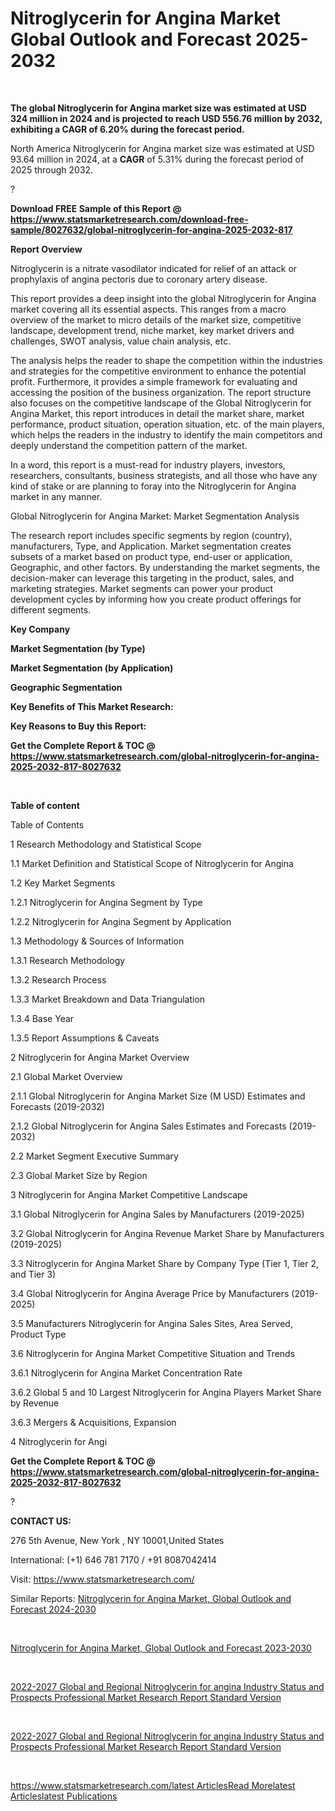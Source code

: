 <h1>Nitroglycerin for Angina Market Global Outlook and Forecast 2025-2032</h1><br/><p><strong>The global Nitroglycerin for Angina market size was estimated at USD 324 million in 2024 and is projected to reach USD 556.76 million by 2032, exhibiting a <strong>CAGR</strong> of 6.20% during the forecast period.</strong></p>
 
 
 
 <p>North America Nitroglycerin for Angina market size was estimated at USD 93.64 million in 2024, at a <strong>CAGR</strong> of 5.31% during the forecast period of 2025 through 2032.</p>
 
 
 
 <p>? </p>
 
 
 
 <p><strong>Download FREE Sample of this Report @ <a href="https://www.statsmarketresearch.com/download-free-sample/8027632/global-nitroglycerin-for-angina-2025-2032-817">https://www.statsmarketresearch.com/download-free-sample/8027632/global-nitroglycerin-for-angina-2025-2032-817</a></strong></p>
 
 
 
 <p><strong>Report Overview</strong></p>
 
 
 
 <p>Nitroglycerin is a nitrate vasodilator indicated for relief of an attack or prophylaxis of angina pectoris due to coronary artery disease.</p>
 
 
 
 <p>This report provides a deep insight into the global Nitroglycerin for Angina market covering all its essential aspects. This ranges from a macro overview of the market to micro details of the market size, competitive landscape, development trend, niche market, key market drivers and challenges, SWOT analysis, value chain analysis, etc.</p>
 
 
 
 <p>The analysis helps the reader to shape the competition within the industries and strategies for the competitive environment to enhance the potential profit. Furthermore, it provides a simple framework for evaluating and accessing the position of the business organization. The report structure also focuses on the competitive landscape of the Global Nitroglycerin for Angina Market, this report introduces in detail the market share, market performance, product situation, operation situation, etc. of the main players, which helps the readers in the industry to identify the main competitors and deeply understand the competition pattern of the market.</p>
 
 
 
 <p>In a word, this report is a must-read for industry players, investors, researchers, consultants, business strategists, and all those who have any kind of stake or are planning to foray into the Nitroglycerin for Angina market in any manner.</p>
 
 
 
 <p>Global Nitroglycerin for Angina Market: Market Segmentation Analysis</p>
 
 
 
 <p>The research report includes specific segments by region (country), manufacturers, Type, and Application. Market segmentation creates subsets of a market based on product type, end-user or application, Geographic, and other factors. By understanding the market segments, the decision-maker can leverage this targeting in the product, sales, and marketing strategies. Market segments can power your product development cycles by informing how you create product offerings for different segments.</p>
 
 
 
 <p><strong>Key Company</strong></p>
 
 
 
 <p><strong>Market Segmentation (by Type)</strong></p>
 
 
 
 <p><strong>Market Segmentation (<strong>by Application</strong>)</strong></p>
 
 
 
 <p><strong>Geographic Segmentation</strong></p>
 
 
 
 <p><strong>Key Benefits of This Market Research:</strong></p>
 
 
 
 <p><strong>Key <strong>Reasons to Buy</strong> this Report:</strong></p>
 
 
 
 <div><b>Get the Complete Report & TOC @ <a href="https://www.statsmarketresearch.com/global-nitroglycerin-for-angina-2025-2032-817-8027632">https://www.statsmarketresearch.com/global-nitroglycerin-for-angina-2025-2032-817-8027632</a></b></div>
 
 
 
 <p><br />
 
 <b>Table of content</b></p>
 
 
 
 <p>Table of Contents<br />
 
 1 Research Methodology and Statistical Scope<br />
 
 1.1 Market Definition and Statistical Scope of Nitroglycerin for Angina<br />
 
 1.2 Key Market Segments<br />
 
 1.2.1 Nitroglycerin for Angina Segment by Type<br />
 
 1.2.2 Nitroglycerin for Angina Segment by Application<br />
 
 1.3 Methodology & Sources of Information<br />
 
 1.3.1 Research Methodology<br />
 
 1.3.2 Research Process<br />
 
 1.3.3 Market Breakdown and Data Triangulation<br />
 
 1.3.4 Base Year<br />
 
 1.3.5 Report Assumptions & Caveats<br />
 
 2 Nitroglycerin for Angina Market Overview<br />
 
 2.1 Global Market Overview<br />
 
 2.1.1 Global Nitroglycerin for Angina Market Size (M USD) Estimates and Forecasts (2019-2032)<br />
 
 2.1.2 Global Nitroglycerin for Angina Sales Estimates and Forecasts (2019-2032)<br />
 
 2.2 Market Segment Executive Summary<br />
 
 2.3 Global Market Size by Region<br />
 
 3 Nitroglycerin for Angina Market Competitive Landscape<br />
 
 3.1 Global Nitroglycerin for Angina Sales by Manufacturers (2019-2025)<br />
 
 3.2 Global Nitroglycerin for Angina Revenue Market Share by Manufacturers (2019-2025)<br />
 
 3.3 Nitroglycerin for Angina Market Share by Company Type (Tier 1, Tier 2, and Tier 3)<br />
 
 3.4 Global Nitroglycerin for Angina Average Price by Manufacturers (2019-2025)<br />
 
 3.5 Manufacturers Nitroglycerin for Angina Sales Sites, Area Served, Product Type<br />
 
 3.6 Nitroglycerin for Angina Market Competitive Situation and Trends<br />
 
 3.6.1 Nitroglycerin for Angina Market Concentration Rate<br />
 
 3.6.2 Global 5 and 10 Largest Nitroglycerin for Angina Players Market Share by Revenue<br />
 
 3.6.3 Mergers & Acquisitions, Expansion<br />
 
 4 Nitroglycerin for Angi</p>
 
 
 
 <div><b>Get the Complete Report & TOC @ <a href="https://www.statsmarketresearch.com/global-nitroglycerin-for-angina-2025-2032-817-8027632">https://www.statsmarketresearch.com/global-nitroglycerin-for-angina-2025-2032-817-8027632</a></b></div>
 
 
 
 <p>? </p>
 
 
 
 <p><b>CONTACT US:</b><br />
 
 276 5th Avenue, New York , NY 10001,United States<br />
 
 International: (+1) 646 781 7170 / +91 8087042414<br />
 
 Visit: <a href="https://www.statsmarketresearch.com/">https://www.statsmarketresearch.com/</a><br />
 
 Similar Reports: <a href="https://www.statsmarketresearch.com/global-nitroglycerin-for-angina-2025-2032-817-8027632">Nitroglycerin for Angina Market, Global Outlook and Forecast 2024-2030</a><br />
 
 <br />
 
 <a href="https://www.statsmarketresearch.com/global-nitroglycerin-for-angina-2025-2032-817-8027632">Nitroglycerin for Angina Market, Global Outlook and Forecast 2023-2030</a><br />
 
 <br />
 
 <a href="https://www.statsmarketresearch.com/global-nitroglycerin-for-angina-2025-2032-817-8027632">2022-2027 Global and Regional Nitroglycerin for angina Industry Status and Prospects Professional Market Research Report Standard Version</a><br />
 
 <br />
 
 <a href="https://www.statsmarketresearch.com/global-nitroglycerin-for-angina-2025-2032-817-8027632">2022-2027 Global and Regional Nitroglycerin for angina Industry Status and Prospects Professional Market Research Report Standard Version</a><br />
 
 <br />
 
 <a href="https://gyeongbokgung.com">https://www.statsmarketresearch.com/</a><a href="https://hallyeomaritime.com">latest Articles</a><a href="https://jingwansa.com">Read More</a><a href="https://nguoiviet.jp/">latest Articles</a><a href="https://www.intelmarketresearch.com/">latest Publications</a></p>